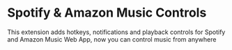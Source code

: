 # Spotify & Amazon Music Controls
This extension adds hotkeys, notifications and playback controls for Spotify and Amazon Music Web App, now you can control music from anywhere